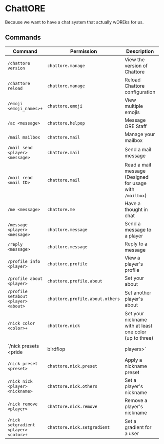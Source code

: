 # ChattORE

Because we want to have a chat system that actually wOREks for us.

## Commands

| Command                                  | Permission                      | Description                                              | Aliases                                            |
|------------------------------------------|---------------------------------|----------------------------------------------------------|----------------------------------------------------|
| `/chattore version`                      | `chattore.manage`               | View the version of Chattore                             | No aliases                                         |
| `/chattore reload`                       | `chattore.manage`               | Reload Chattore configuration                            | No aliases                                         |
| `/emoji <emoji_names>+`                  | `chattore.emoji`                | View multiple emojis                                     | No aliases                                         |
| `/ac <message>`                          | `chattore.helpop`               | Message ORE Staff                                        | No aliases                                         |
| `/mail mailbox`                          | `chattore.mail`                 | Manage your mailbox                                      | `/mailbox\|/mail`                                  |
| `/mail send <player> <message>`          | `chattore.mail`                 | Send a mail message                                      | No aliases                                         |
| `/mail read <mail ID>`                   | `chattore.mail`                 | Read a mail message (Designed for usage with `/mailbox`) | No aliases                                         |
| `/me <message>`                          | `chattore.me`                   | Have a thought in chat                                   | No aliases                                         |
| `/message <player> <message>`            | `chattore.message`              | Send a message to a player                               | `/m\|/pm\|/msg\|/vmsg\|/vmessage\|/whisper\|/tell` |
| `/reply <message>`                       | `chattore.message`              | Reply to a message                                       | `/playerprofile`                                   |
| `/profile info <player>`                 | `chattore.profile`              | View a player's profile                                  | `/playerprofile`                                   |
| `/profile about <player>`                | `chattore.profile.about`        | Set your about                                           | `/playerprofile`                                   |
| `/profile setabout <player> <about>`     | `chattore.profile.about.others` | Set another player's about                               | `/playerprofile`                                   |
| `/nick color <color>+`                   | `chattore.nick`                 | Set your nickname with at least one color (up to three)  | No aliases                                         |
| `/nick presets <pride|birdflop|players>` | `chattore.nick.preset`          | View available presets                                   | No aliases                                         |
| `/nick preset <preset>`                  | `chattore.nick.preset`          | Apply a nickname preset                                  | No aliases                                         |
| `/nick nick <player> <nickname>`         | `chattore.nick.others`          | Set a player's nickname                                  | No aliases                                         |
| `/nick remove <player>`                  | `chattore.nick.remove`          | Remove a player's nickname                               | No aliases                                         |
| `/nick setgradient <player> <color>+`    | `chattore.nick.setgradient`     | Set a gradient for a user                                | No aliases                                         |
